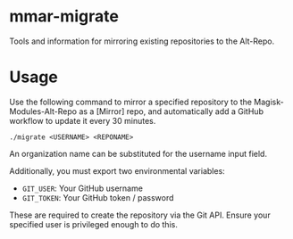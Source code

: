 # mmar-migrate
Tools and information for mirroring existing repositories to the Alt-Repo.

# Usage
Use the following command to mirror a specified repository to the Magisk-Modules-Alt-Repo as a [Mirror] repo, and automatically add a GitHub workflow to update it every 30 minutes.

`./migrate <USERNAME> <REPONAME>`

An organization name can be substituted for the username input field.

Additionally, you must export two environmental variables:

* `GIT_USER`: Your GitHub username
* `GIT_TOKEN`: Your GitHub token / password

These are required to create the repository via the Git API. Ensure your specified user is privileged enough to do this.

